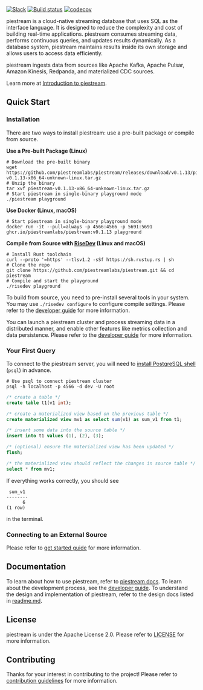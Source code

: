 
[![Slack](https://badgen.net/badge/Slack/Join%20piestream/0abd59?icon=slack)](https://join.slack.com/t/piestream-community/shared_invite/zt-120rft0mr-d8uGk3d~NZiZAQWPnElOfw)
[![Build status](https://badge.buildkite.com/9394d2bca0f87e2e97aa78b25f765c92d4207c0b65e7f6648f.svg)](https://buildkite.com/singularity-data/main)
[![codecov](https://codecov.io/gh/piestreamlabs/piestream/branch/main/graph/badge.svg?token=EB44K9K38B)](https://codecov.io/gh/piestreamlabs/piestream)

piestream is a cloud-native streaming database that uses SQL as the interface language. It is designed to reduce the complexity and cost of building real-time applications. piestream consumes streaming data, performs continuous queries, and updates results dynamically. As a database system, piestream maintains results inside its own storage and allows users to access data efficiently.

piestream ingests data from sources like Apache Kafka, Apache Pulsar, Amazon Kinesis, Redpanda, and materialized CDC sources.

Learn more at [Introduction to piestream](https://www.piestream.dev/docs/latest/intro/).

## Quick Start

### Installation

There are two ways to install piestream: use a pre-built package or compile from source.

**Use a Pre-built Package (Linux)**

```shell
# Download the pre-built binary
wget https://github.com/piestreamlabs/piestream/releases/download/v0.1.13/piestream-v0.1.13-x86_64-unknown-linux.tar.gz
# Unzip the binary
tar xvf piestream-v0.1.13-x86_64-unknown-linux.tar.gz
# Start piestream in single-binary playground mode
./piestream playground
```

**Use Docker (Linux, macOS)**

```shell
# Start piestream in single-binary playground mode
docker run -it --pull=always -p 4566:4566 -p 5691:5691 ghcr.io/piestreamlabs/piestream:v0.1.13 playground
```

**Compile from Source with [RiseDev](docs/developer-guide.md#set-up-the-development-environment) (Linux and macOS)**

```shell
# Install Rust toolchain
curl --proto '=https' --tlsv1.2 -sSf https://sh.rustup.rs | sh
# Clone the repo
git clone https://github.com/piestreamlabs/piestream.git && cd piestream
# Compile and start the playground
./risedev playground
```

To build from source, you need to pre-install several tools in your system. You may use `./risedev configure` to configure compile settings. Please refer to the [developer guide](docs/developer-guide.md) for more information.

You can launch a piestream cluster and process streaming data in a distributed manner, and enable other features like metrics collection and data persistence. Please refer to the [developer guide](docs/developer-guide.md) for more information.

### Your First Query

To connect to the piestream server, you will need to [install PostgreSQL shell](docs/developer-guide.md#set-up-the-development-environment) (`psql`) in advance.

```shell
# Use psql to connect piestream cluster
psql -h localhost -p 4566 -d dev -U root
```

```sql
/* create a table */
create table t1(v1 int);

/* create a materialized view based on the previous table */
create materialized view mv1 as select sum(v1) as sum_v1 from t1;

/* insert some data into the source table */
insert into t1 values (1), (2), (3);

/* (optional) ensure the materialized view has been updated */
flush;

/* the materialized view should reflect the changes in source table */
select * from mv1;
```

If everything works correctly, you should see

```
 sum_v1
--------
      6
(1 row)
```

in the terminal.

### Connecting to an External Source

Please refer to [get started guide](https://www.piestream.dev/docs/latest/get-started/) for more information.

## Documentation

To learn about how to use piestream, refer to [piestream docs](https://www.piestream.dev/). To learn about the development process, see the [developer guide](docs/developer-guide.md). To understand the design and implementation of piestream, refer to the design docs listed in [readme.md](docs/README.md).

## License

piestream is under the Apache License 2.0. Please refer to [LICENSE](LICENSE) for more information.

## Contributing

Thanks for your interest in contributing to the project! Please refer to [contribution guidelines](CONTRIBUTING.md) for more information.
